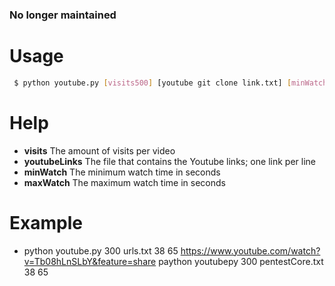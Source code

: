 
### No longer maintained

# Usage
```sh
 $ python youtube.py [visits500] [youtube git clone link.txt] [minWatch] [maxWatch]
 ```

# Help
 - **visits** The amount of visits per video
 - **youtubeLinks** The file that contains the Youtube links; one link per line
 - **minWatch** The minimum watch time in seconds
 - **maxWatch** The maximum watch time in seconds

# Example
 - python youtube.py 300 urls.txt 38 65
https://www.youtube.com/watch?v=Tb08hLnSLbY&feature=share
paython youtubepy 300
pentestCore.txt 38 65
